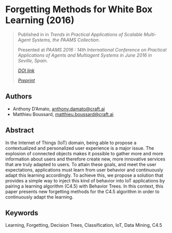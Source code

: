 # Forgetting Methods for White Box Learning (2016) #

> Published in in _Trends in Practical Applications of Scalable Multi-Agent Systems, the PAAMS Collection_.
>
> Presented at _PAAMS 2016 : 14th International Conference on Practical Applications of Agents and Multiagent Systems in June 2016 in Seville, Spain_.
>
> [_DOI link_](https://doi.org/10.1007/978-3-319-40159-1_19)
>
> [_Preprint_](2016-forgetting-methods-for-white-box-learning.pdf)

## Authors ##

- Anthony D’Amato, <anthony.damato@craft.ai>
- Matthieu Boussard, <matthieu.boussard@craft.ai>

## Abstract ##

In the Internet of Things (IoT) domain, being able to propose a contextualized and personalized user experience is a major issue. The explosion of connected objects makes it possible to gather more and more information about users and therefore create new, more innovative services that are truly adapted to users. To attain these goals, and meet the user expectations, applications must learn from user behavior and continuously adapt this learning accordingly. To achieve this, we propose a solution that provides a simple way to inject this kind of behavior into IoT applications by pairing a learning algorithm (C4.5) with Behavior Trees. In this context, this paper presents new forgetting methods for the C4.5 algorithm in order to continuously adapt the learning.

## Keywords ##

Learning, Forgetting, Decision Trees, Classification, IoT, Data Mining, C4.5
